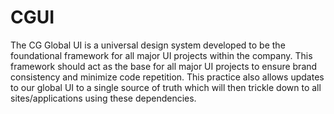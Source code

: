 # CGUI
The CG Global UI is a universal design system developed to be the foundational framework for all major UI projects within the company. This framework should act as the base for all major UI projects to ensure brand consistency and minimize code repetition. This practice also allows updates to our global UI to a single source of truth which will then trickle down to all sites/applications using these dependencies.
